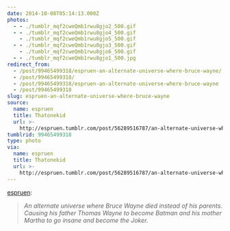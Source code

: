 ```yaml
---
date: 2014-10-08T05:14:13.000Z
photos:
  - - ./tumblr_mqf2cweQmb1rwu8gjo2_500.gif
  - - ./tumblr_mqf2cweQmb1rwu8gjo4_500.gif
    - ./tumblr_mqf2cweQmb1rwu8gjo5_500.gif
  - - ./tumblr_mqf2cweQmb1rwu8gjo3_500.gif
    - ./tumblr_mqf2cweQmb1rwu8gjo6_500.gif
  - - ./tumblr_mqf2cweQmb1rwu8gjo1_500.jpg
redirect_from:
  - /post/99465499318/espruen-an-alternate-universe-where-bruce-wayne/
  - /post/99465499318/
  - /post/99465499318/espruen-an-alternate-universe-where-bruce-wayne
  - /post/99465499318
slug: espruen-an-alternate-universe-where-bruce-wayne
source:
  name: espruen
  title: Thatonekid
  url: >-
    http://espruen.tumblr.com/post/56289516787/an-alternate-universe-where-bruce-wayne-died
tumblrid: 99465499318
type: photo
via:
  name: espruen
  title: Thatonekid
  url: >-
    http://espruen.tumblr.com/post/56289516787/an-alternate-universe-where-bruce-wayne-died
---
```

<p><a href="http://espruen.tumblr.com/post/56289516787/an-alternate-universe-where-bruce-wayne-died" class="tumblr_blog">espruen</a>:</p>

<blockquote><p><em>An alternate universe where Bruce Wayne died instead of his parents. Causing his father Thomas Wayne to become Batman and his mother Martha to go insane and become the Joker.</em></p></blockquote>
